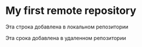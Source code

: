 # My first remote repository

Эта строка добавлена в локальном репозитории

Эта срока добавлена в удаленном репозитории
